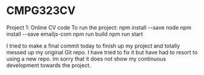 # CMPG323CV
Project 1: Online CV code
To run the project:
 npm install --save node
 npm install --save emailjs-com
 npm run build
 npm run start

I tried to make a final commit today to finish up my project and totally messed up my original Git repo.
 I have tried to fix it but have had to resort to using a new repo. Im sorry that it does not show my continuous development towards the project.

